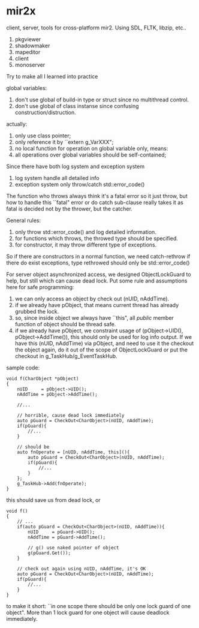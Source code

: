 # mir2x
client, server, tools for cross-platform mir2. Using SDL, FLTK, libzip, etc..

1. pkgviewer
2. shadowmaker
3. mapeditor
4. client
5. monoserver

Try to make all I learned into practice

global variables:

1. don't use global of build-in type or struct since no multithread control.
2. don't use global of class instanse since confusing construction/distruction.

actually:

1. only use class pointer;
2. only reference it by ``extern g_VarXXX";
3. no local function for operation on global variable only, means:
4. all operations over global variables should be self-contained;

Since there have both log system and exception system

1. log system handle all detailed info
2. exception system only throw/catch std::error_code()

The function who throws always think it's a fatal error so it just throw, but how to handle this ``fatal" error or do catch sub-clause really takes it as fatal is decided not by the thrower, but the catcher.

General rules:

1. only throw std::error_code() and log detailed information.
2. for functions which throws, the throwed type should be specified.
3. for constructor, it may throw different type of exceptions.

So if there are constructors in a normal function, we need catch-rethrow if there do exist exceptions, type rethrowed should only be std::error_code()

For server object asynchronized access, we designed ObjectLockGuard to help, but still which can cause dead lock. Put some rule and assumptions here for safe programming:

1. we can only access an object by check out (nUID, nAddTime).
2. if we already have pObject, that means current thread has already grubbed the lock.
3. so, since inside object we always have ``this", all *public* member function of object should be thread safe.
4. if we already have pObject, we constraint usage of (pObject->UID(), pObject->AddTime()), this should only be used for log info output. If we have this (nUID, nAddTime) via pObject, and need to use it the checkout the object again, do it out of the scope of ObjectLockGuard or put the checkout in g_TaskHub/g_EventTaskHub.

sample code:

    void f(CharObject *pObject)
    {
        nUID     = pObject->UID();
        nAddTime = pObject->AddTime();
    
        //...
    
        // horrible, cause dead lock immediately
        auto pGuard = CheckOut<CharObject>(nUID, nAddTime);
        if(pGuard){
            //...
        }
    
        // should be
        auto fnOperate = [nUID, nAddTime, this](){
            auto pGuard = CheckOut<CharObject>(nUID, nAddTime);
            if(pGuard){
                //...
            }
        };
        g_TaskHub->Add(fnOperate);
    }


this should save us from dead lock, or


    void f()
    {
        // ...
        if(auto pGuard = CheckOut<CharObject>(nUID, nAddTime)){
            nUID     = pGuard->UID();
            nAddTime = pGuard->AddTime();

            // g() use naked pointer of object
            g(pGuard.Get());
        }

        // check out again using nUID, nAddTime, it's OK
        auto pGuard = CheckOut<CharObject>(nUID, nAddTime);
        if(pGuard){
            //...
        }
    }

to make it short: ``in one scope there should be only one lock guard of one object". More than 1 lock guard for one object will cause deadlock immediately.

